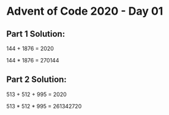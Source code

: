 # Advent of Code 2020 - Day 01

## Part 1 Solution:
144 + 1876 = 2020

144 * 1876 = 270144

## Part 2 Solution:
513 + 512 + 995 = 2020

513 * 512 * 995 = 261342720
